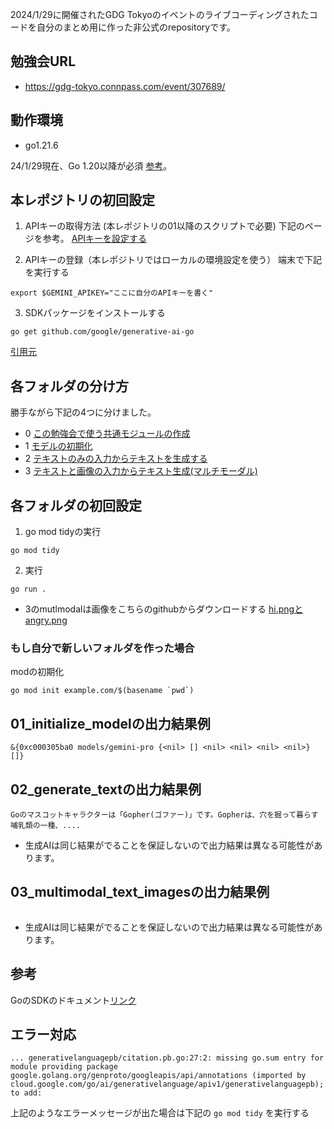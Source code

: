 2024/1/29に開催されたGDG Tokyoのイベントのライブコーディングされたコードを自分のまとめ用に作った非公式のrepositoryです。

## 勉強会URL
- https://gdg-tokyo.connpass.com/event/307689/

## 動作環境
- go1.21.6

24/1/29現在、Go 1.20以降が必須 [参考](https://ai.google.dev/tutorials/go_quickstart?hl=ja#prerequisites)。

## 本レポジトリの初回設定
1. APIキーの取得方法 (本レポジトリの01以降のスクリプトで必要)
下記のページを参考。
[APIキーを設定する](https://ai.google.dev/tutorials/go_quickstart?hl=ja#set-up-api-key)

2. APIキーの登録（本レポジトリではローカルの環境設定を使う）
端末で下記を実行する
```
export $GEMINI_APIKEY="ここに自分のAPIキーを書く"
```

3. SDKパッケージをインストールする
```
go get github.com/google/generative-ai-go
```
[引用元](https://ai.google.dev/tutorials/go_quickstart?hl=ja#add-sdk)

## 各フォルダの分け方
勝手ながら下記の4つに分けました。

- 0 [この勉強会で使う共通モジュールの作成](https://www.youtube.com/watch?v=3ZomyM0expM&t=20m46s)
- 1 [モデルの初期化](https://www.youtube.com/watch?v=3ZomyM0expM&t=25m40s)
- 2 [テキストのみの入力からテキストを生成する](https://www.youtube.com/watch?v=3ZomyM0expM&t=36m35s)
- 3 [テキストと画像の入力からテキスト生成(マルチモーダル)](https://www.youtube.com/watch?v=3ZomyM0expM&t=45m16s)



## 各フォルダの初回設定
1. go mod tidyの実行
```
go mod tidy
```

2. 実行
```
go run .
```

* 3のmutlmodalは画像をこちらのgithubからダウンロードする
[hi.pngとangry.png](https://github.com/tenntenn/gopher-stickers/tree/master/png)


### もし自分で新しいフォルダを作った場合

modの初期化
```
go mod init example.com/$(basename `pwd`)
```

## 01_initialize_modelの出力結果例
```
&{0xc000305ba0 models/gemini-pro {<nil> [] <nil> <nil> <nil> <nil>} []}
```

## 02_generate_textの出力結果例
```
Goのマスコットキャラクターは「Gopher(ゴファー)」です。Gopherは、穴を掘って暮らす哺乳類の一種、....
```
* 生成AIは同じ結果がでることを保証しないので出力結果は異なる可能性があります。

## 03_multimodal_text_imagesの出力結果例
```

```
* 生成AIは同じ結果がでることを保証しないので出力結果は異なる可能性があります。


## 参考
GoのSDKのドキュメント[リンク](https://pkg.go.dev/github.com/google/generative-ai-go#section-readme)


## エラー対応
```
... generativelanguagepb/citation.pb.go:27:2: missing go.sum entry for module providing package google.golang.org/genproto/googleapis/api/annotations (imported by cloud.google.com/go/ai/generativelanguage/apiv1/generativelanguagepb); to add:
```
上記のようなエラーメッセージが出た場合は下記の `go mod tidy` を実行する
